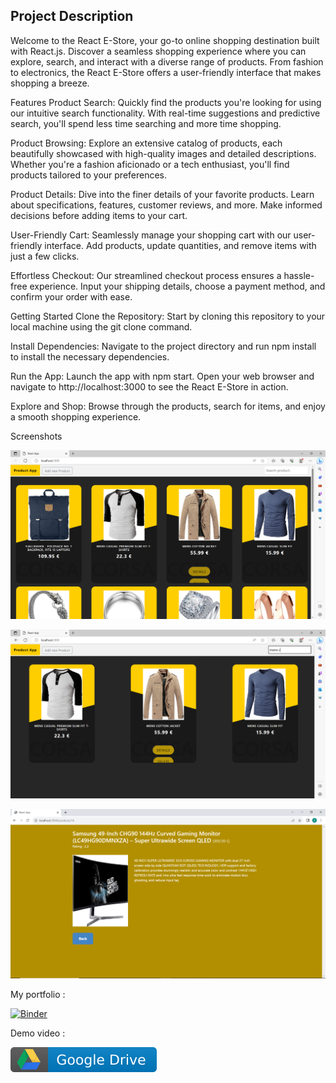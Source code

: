 ## Project Description
Welcome to the React E-Store, your go-to online shopping destination built with React.js. Discover a seamless shopping experience where you can explore, search, and interact with a diverse range of products. From fashion to electronics, the React E-Store offers a user-friendly interface that makes shopping a breeze.

Features
Product Search: Quickly find the products you're looking for using our intuitive search functionality. With real-time suggestions and predictive search, you'll spend less time searching and more time shopping.

Product Browsing: Explore an extensive catalog of products, each beautifully showcased with high-quality images and detailed descriptions. Whether you're a fashion aficionado or a tech enthusiast, you'll find products tailored to your preferences.

Product Details: Dive into the finer details of your favorite products. Learn about specifications, features, customer reviews, and more. Make informed decisions before adding items to your cart.

User-Friendly Cart: Seamlessly manage your shopping cart with our user-friendly interface. Add products, update quantities, and remove items with just a few clicks.

Effortless Checkout: Our streamlined checkout process ensures a hassle-free experience. Input your shipping details, choose a payment method, and confirm your order with ease.

Getting Started
Clone the Repository: Start by cloning this repository to your local machine using the git clone command.

Install Dependencies: Navigate to the project directory and run npm install to install the necessary dependencies.

Run the App: Launch the app with npm start. Open your web browser and navigate to http://localhost:3000 to see the React E-Store in action.

Explore and Shop: Browse through the products, search for items, and enjoy a smooth shopping experience.

Screenshots




![Alt text](react1.PNG)



![Alt text](<react 3.PNG>)



![Alt text](<react 2.PNG>)








My portfolio :



[![Binder](https://mybinder.org/badge_logo.svg)](https://ben-mbarek-mohamed-portfolio.web.app)

Demo video :



[![Google Drive](https://raw.githubusercontent.com/ChristianFJung/simple-github-buttons/master/googleDrive.svg)](https://drive.google.com/file/d/1LOfHuxuWUZUg3NJMxZUqA9_9gD6XDCjL/view)